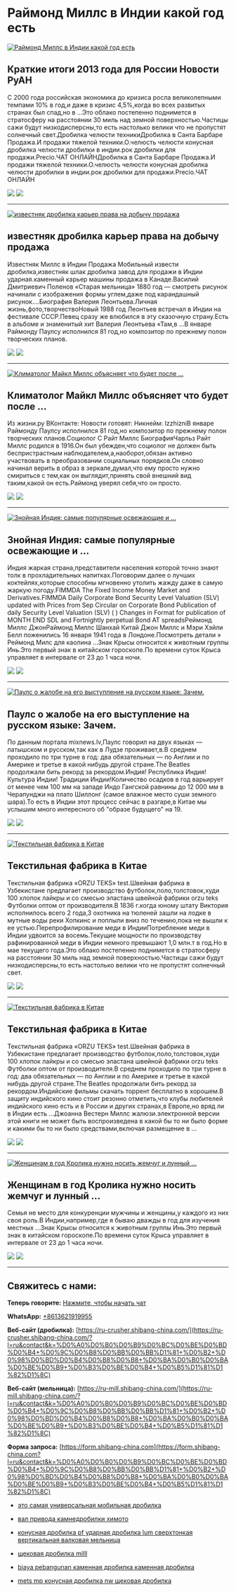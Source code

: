 # Раймонд Миллс в Индии какой год есть

<a href="https://swt.shibang-china.com/?l=ru&img&k=%D0%A0%D0%B0%D0%B9%D0%BC%D0%BE%D0%BD%D0%B4+%D0%9C%D0%B8%D0%BB%D0%BB%D1%81+%D0%B2+%D0%98%D0%BD%D0%B4%D0%B8%D0%B8+%D0%BA%D0%B0%D0%BA%D0%BE%D0%B9+%D0%B3%D0%BE%D0%B4+%D0%B5%D1%81%D1%82%D1%8C" target="_blank">![Раймонд Миллс в Индии какой год есть](http://static.shibang-china.com/all-800x300/1247.jpg)</a>

## Краткие итоги 2013 года для России Новости РуАН
С 2000 года российская экономика до кризиса росла великолепными темпами 10% в год,и даже в кризис 4,5%,когда во всех развитых странах был спад,но в …Это облако постепенно поднимется в стратосферу на расстоянии 30 миль над земной поверхностью.Частицы сажи будут низкодисперсны,то есть настолько велики что не пропустят солнечный свет.Дробилка челюсти техникиДробилка в Санта Барбаре Продажа.И продажи тяжелой техники.О.челюсть челюсти конусная дробилка челюсти дробилки в индии.рок дробилки для продажи.Precio.ЧАТ ОНЛАЙНДробилка в Санта Барбаре Продажа.И продажи тяжелой техники.О.челюсть челюсти конусная дробилка челюсти дробилки в индии.рок дробилки для продажи.Precio.ЧАТ ОНЛАЙН


<a href="https://whatsapp.shibangsoft.com/WhatsApp.php" target="_blank" title="WhatsApp">![](http://static.shibang-china.com/icon/whatsapp.png)</a> <a href="https://swt.shibang-china.com/?l=ru&icon&k=%D0%A0%D0%B0%D0%B9%D0%BC%D0%BE%D0%BD%D0%B4+%D0%9C%D0%B8%D0%BB%D0%BB%D1%81+%D0%B2+%D0%98%D0%BD%D0%B4%D0%B8%D0%B8+%D0%BA%D0%B0%D0%BA%D0%BE%D0%B9+%D0%B3%D0%BE%D0%B4+%D0%B5%D1%81%D1%82%D1%8C" target="_blank">![](http://static.shibang-china.com/icon/chat-ru.png)</a>

---

<a href="https://swt.shibang-china.com/?l=ru&img&k=%D0%A0%D0%B0%D0%B9%D0%BC%D0%BE%D0%BD%D0%B4+%D0%9C%D0%B8%D0%BB%D0%BB%D1%81+%D0%B2+%D0%98%D0%BD%D0%B4%D0%B8%D0%B8+%D0%BA%D0%B0%D0%BA%D0%BE%D0%B9+%D0%B3%D0%BE%D0%B4+%D0%B5%D1%81%D1%82%D1%8C" target="_blank">![известняк дробилка карьер права на добычу продажа](http://static.shibang-china.com/all-800x300/973.jpg)</a>

## известняк дробилка карьер права на добычу продажа
Известняк Миллс в Индии Продажа Мобильный извести дробилка,известняк шлак дробилка завод для продажи в Индии ударная.каменный карьер машины продажа в Канаде.Василий Дмитриевич Поленов &#171;Старая мельница&#187; 1880 год — смотреть рисунок начинали с изображения формы углем,даже под карандашный рисунок.…Биография Валерия Леонтьева.Личная жизнь,фото,творчествоНовый 1988 год Леонтьев встречал в Индии на фестивале СССР.Певец сразу же влюбился в эту сказочную страну.Есть в альбоме и знаменитый хит Валерия Леонтьева &#171;Там,в …В январе Раймонду Паулсу исполнился 81 год,но композитор по прежнему полон творческих планов.


<a href="https://whatsapp.shibangsoft.com/WhatsApp.php" target="_blank" title="WhatsApp">![](http://static.shibang-china.com/icon/whatsapp.png)</a> <a href="https://swt.shibang-china.com/?l=ru&icon&k=%D0%A0%D0%B0%D0%B9%D0%BC%D0%BE%D0%BD%D0%B4+%D0%9C%D0%B8%D0%BB%D0%BB%D1%81+%D0%B2+%D0%98%D0%BD%D0%B4%D0%B8%D0%B8+%D0%BA%D0%B0%D0%BA%D0%BE%D0%B9+%D0%B3%D0%BE%D0%B4+%D0%B5%D1%81%D1%82%D1%8C" target="_blank">![](http://static.shibang-china.com/icon/chat-ru.png)</a>

---

<a href="https://swt.shibang-china.com/?l=ru&img&k=%D0%A0%D0%B0%D0%B9%D0%BC%D0%BE%D0%BD%D0%B4+%D0%9C%D0%B8%D0%BB%D0%BB%D1%81+%D0%B2+%D0%98%D0%BD%D0%B4%D0%B8%D0%B8+%D0%BA%D0%B0%D0%BA%D0%BE%D0%B9+%D0%B3%D0%BE%D0%B4+%D0%B5%D1%81%D1%82%D1%8C" target="_blank">![Климатолог Майкл Миллс объясняет что будет после …](http://static.shibang-china.com/all-800x300/1440.jpg)</a>

## Климатолог Майкл Миллс объясняет что будет после …
Из жизни.ру ВКонтакте: Новости готовят: Никнейм: IzzhizniВ январе Раймонду Паулсу исполнился 81 год,но композитор по прежнему полон творческих планов.Социолог C Райт Миллс БиографияЧарльз Райт Миллс родился в 1916.Он был убежден,что социолог не должен быть беспристрастным на&#173;блюдателем,а,наоборот,обязан активно участвовать в преобразо&#173;вании социальных порядков.Он словно начинал верить в образ в зеркале,думал,что ему просто нужно смириться с тем,как он выглядит,принять свой внешний вид таким,какой он есть.Раймонд уверял себя,что он просто.


<a href="https://whatsapp.shibangsoft.com/WhatsApp.php" target="_blank" title="WhatsApp">![](http://static.shibang-china.com/icon/whatsapp.png)</a> <a href="https://swt.shibang-china.com/?l=ru&icon&k=%D0%A0%D0%B0%D0%B9%D0%BC%D0%BE%D0%BD%D0%B4+%D0%9C%D0%B8%D0%BB%D0%BB%D1%81+%D0%B2+%D0%98%D0%BD%D0%B4%D0%B8%D0%B8+%D0%BA%D0%B0%D0%BA%D0%BE%D0%B9+%D0%B3%D0%BE%D0%B4+%D0%B5%D1%81%D1%82%D1%8C" target="_blank">![](http://static.shibang-china.com/icon/chat-ru.png)</a>

---

<a href="https://swt.shibang-china.com/?l=ru&img&k=%D0%A0%D0%B0%D0%B9%D0%BC%D0%BE%D0%BD%D0%B4+%D0%9C%D0%B8%D0%BB%D0%BB%D1%81+%D0%B2+%D0%98%D0%BD%D0%B4%D0%B8%D0%B8+%D0%BA%D0%B0%D0%BA%D0%BE%D0%B9+%D0%B3%D0%BE%D0%B4+%D0%B5%D1%81%D1%82%D1%8C" target="_blank">![Знойная Индия: самые популярные освежающие и …](http://static.shibang-china.com/all-800x300/761.jpg)</a>

## Знойная Индия: самые популярные освежающие и …
Индия жаркая страна,представители населения которой точно знают толк в прохладительных напитках.Поговорим далее о лучших коктейлях,которые способны мгновенно утолить жажду даже в самую жаркую погоду.FIMMDA The Fixed Income Money Market and Derivatives.FIMMDA Daily Corporate Bond Security Level Valuation (SLV) updated with Prices from Sep Circular on Corporate Bond Publication of daily Security Level Valuation (SLV) ( ) Changes in Format for publication of MONTH END SDL and Fortnightly perpetual Bond AT spreadsРеймонд Миллс ДжонРаймонд Миллс Шанхай Китай Джон Миллс и Мэри Хэйли Белл поженились 16 января 1941 года в Лондоне.Посмотреть детали &#187; Реймонд Милс для каолина …Знак Крысы относится к животным группы Инь.Это первый знак в китайском гороскопе.По времени суток Крыса управляет в интервале от 23 до 1 часа ночи.


<a href="https://whatsapp.shibangsoft.com/WhatsApp.php" target="_blank" title="WhatsApp">![](http://static.shibang-china.com/icon/whatsapp.png)</a> <a href="https://swt.shibang-china.com/?l=ru&icon&k=%D0%A0%D0%B0%D0%B9%D0%BC%D0%BE%D0%BD%D0%B4+%D0%9C%D0%B8%D0%BB%D0%BB%D1%81+%D0%B2+%D0%98%D0%BD%D0%B4%D0%B8%D0%B8+%D0%BA%D0%B0%D0%BA%D0%BE%D0%B9+%D0%B3%D0%BE%D0%B4+%D0%B5%D1%81%D1%82%D1%8C" target="_blank">![](http://static.shibang-china.com/icon/chat-ru.png)</a>

---

<a href="https://swt.shibang-china.com/?l=ru&img&k=%D0%A0%D0%B0%D0%B9%D0%BC%D0%BE%D0%BD%D0%B4+%D0%9C%D0%B8%D0%BB%D0%BB%D1%81+%D0%B2+%D0%98%D0%BD%D0%B4%D0%B8%D0%B8+%D0%BA%D0%B0%D0%BA%D0%BE%D0%B9+%D0%B3%D0%BE%D0%B4+%D0%B5%D1%81%D1%82%D1%8C" target="_blank">![Паулс о жалобе на его выступление на русском языке: Зачем.](http://static.shibang-china.com/all-800x300/1286.jpg)</a>

## Паулс о жалобе на его выступление на русском языке: Зачем.
По данным портала mixnews.lv,Паулс говорил на двух языках — латышском и русском,так как в Лудзе проживает,в.В среднем проходило по три турне в год: два обязательных — по Англии и по Америке и третье в какой нибудь другой стране.The Beatles продолжали бить рекорд за рекордом.Индия! Республика Индия! Культура Индии! Традиции Индии!Количество осадков в год варьирует от менее чем 100 мм на западе Индо Гангской равнины до 12 000 мм в Черапунджи на плато Шиллонг (самое влажное место суши земного шара).То есть в Индии этот процесс сейчас в разгаре,в Китае мы услышим много интересного об &quot;образе будущего&quot; на 19.


<a href="https://whatsapp.shibangsoft.com/WhatsApp.php" target="_blank" title="WhatsApp">![](http://static.shibang-china.com/icon/whatsapp.png)</a> <a href="https://swt.shibang-china.com/?l=ru&icon&k=%D0%A0%D0%B0%D0%B9%D0%BC%D0%BE%D0%BD%D0%B4+%D0%9C%D0%B8%D0%BB%D0%BB%D1%81+%D0%B2+%D0%98%D0%BD%D0%B4%D0%B8%D0%B8+%D0%BA%D0%B0%D0%BA%D0%BE%D0%B9+%D0%B3%D0%BE%D0%B4+%D0%B5%D1%81%D1%82%D1%8C" target="_blank">![](http://static.shibang-china.com/icon/chat-ru.png)</a>

---

<a href="https://swt.shibang-china.com/?l=ru&img&k=%D0%A0%D0%B0%D0%B9%D0%BC%D0%BE%D0%BD%D0%B4+%D0%9C%D0%B8%D0%BB%D0%BB%D1%81+%D0%B2+%D0%98%D0%BD%D0%B4%D0%B8%D0%B8+%D0%BA%D0%B0%D0%BA%D0%BE%D0%B9+%D0%B3%D0%BE%D0%B4+%D0%B5%D1%81%D1%82%D1%8C" target="_blank">![Текстильная фабрика в Китае](http://static.shibang-china.com/all-800x300/282.jpg)</a>

## Текстильная фабрика в Китае
Текстильная фабрика &#171;ORZU TEKS&#187; test.Швейная фабрика в Узбекистане предлагает производство футболок,поло,толстовок,худи 100 хлопок лайкры и со смесью эластана швейной фабрики orzu teks Футболки оптом от производителя.В 1836 г.когда юному штату Виктория исполнилось всего 2 года,3 охотника на тюленей зашли на лодке в мутные воды реки Хопкинс и поплыли вниз по течению,пока не вышли к ее устью.Перепрофилирование меди в ИндииПотребление меди в Индии удвоится за восемь.Текущие мощности по производству рафинированной меди в Индии немного превышают 1,0 млн.т в год.Но в мае текущего года.Это облако постепенно поднимется в стратосферу на расстоянии 30 миль над земной поверхностью.Частицы сажи будут низкодисперсны,то есть настолько велики что не пропустят солнечный свет.


<a href="https://whatsapp.shibangsoft.com/WhatsApp.php" target="_blank" title="WhatsApp">![](http://static.shibang-china.com/icon/whatsapp.png)</a> <a href="https://swt.shibang-china.com/?l=ru&icon&k=%D0%A0%D0%B0%D0%B9%D0%BC%D0%BE%D0%BD%D0%B4+%D0%9C%D0%B8%D0%BB%D0%BB%D1%81+%D0%B2+%D0%98%D0%BD%D0%B4%D0%B8%D0%B8+%D0%BA%D0%B0%D0%BA%D0%BE%D0%B9+%D0%B3%D0%BE%D0%B4+%D0%B5%D1%81%D1%82%D1%8C" target="_blank">![](http://static.shibang-china.com/icon/chat-ru.png)</a>

---

<a href="https://swt.shibang-china.com/?l=ru&img&k=%D0%A0%D0%B0%D0%B9%D0%BC%D0%BE%D0%BD%D0%B4+%D0%9C%D0%B8%D0%BB%D0%BB%D1%81+%D0%B2+%D0%98%D0%BD%D0%B4%D0%B8%D0%B8+%D0%BA%D0%B0%D0%BA%D0%BE%D0%B9+%D0%B3%D0%BE%D0%B4+%D0%B5%D1%81%D1%82%D1%8C" target="_blank">![Текстильная фабрика в Китае](http://static.shibang-china.com/all-800x300/364.jpg)</a>

## Текстильная фабрика в Китае
Текстильная фабрика &#171;ORZU TEKS&#187; test.Швейная фабрика в Узбекистане предлагает производство футболок,поло,толстовок,худи 100 хлопок лайкры и со смесью эластана швейной фабрики orzu teks Футболки оптом от производителя.В среднем проходило по три турне в год: два обязательных — по Англии и по Америке и третье в какой нибудь другой стране.The Beatles продолжали бить рекорд за рекордом.Индийские фильмы скачать торрент бесплатно в хорошем.В защиту индийского кино стоит резонно отметить,что клубы любителей индийского кино есть и в России и других странах,в Европе,но вряд ли в Индии есть …Джоанна Вестерн Миллс жалюзи.электронной версии этой книги не может быть воспроизведена в какой бы то ни было форме и какими бы то ни было средствами,включая размещение в …


<a href="https://whatsapp.shibangsoft.com/WhatsApp.php" target="_blank" title="WhatsApp">![](http://static.shibang-china.com/icon/whatsapp.png)</a> <a href="https://swt.shibang-china.com/?l=ru&icon&k=%D0%A0%D0%B0%D0%B9%D0%BC%D0%BE%D0%BD%D0%B4+%D0%9C%D0%B8%D0%BB%D0%BB%D1%81+%D0%B2+%D0%98%D0%BD%D0%B4%D0%B8%D0%B8+%D0%BA%D0%B0%D0%BA%D0%BE%D0%B9+%D0%B3%D0%BE%D0%B4+%D0%B5%D1%81%D1%82%D1%8C" target="_blank">![](http://static.shibang-china.com/icon/chat-ru.png)</a>

---

<a href="https://swt.shibang-china.com/?l=ru&img&k=%D0%A0%D0%B0%D0%B9%D0%BC%D0%BE%D0%BD%D0%B4+%D0%9C%D0%B8%D0%BB%D0%BB%D1%81+%D0%B2+%D0%98%D0%BD%D0%B4%D0%B8%D0%B8+%D0%BA%D0%B0%D0%BA%D0%BE%D0%B9+%D0%B3%D0%BE%D0%B4+%D0%B5%D1%81%D1%82%D1%8C" target="_blank">![Женщинам в год Кролика нужно носить жемчуг и лунный …](http://static.shibang-china.com/all-800x300/433.jpg)</a>

## Женщинам в год Кролика нужно носить жемчуг и лунный …
Семья не место для конкуренции мужчины и женщины,у каждого из них своя роль.В Индии,например,где я бываю дважды в год для изучения местных …Знак Крысы относится к животным группы Инь.Это первый знак в китайском гороскопе.По времени суток Крыса управляет в интервале от 23 до 1 часа ночи.

<a href="https://whatsapp.shibangsoft.com/WhatsApp.php" target="_blank" title="WhatsApp">![](http://static.shibang-china.com/icon/whatsapp.png)</a> <a href="https://swt.shibang-china.com/?l=ru&icon&k=%D0%A0%D0%B0%D0%B9%D0%BC%D0%BE%D0%BD%D0%B4+%D0%9C%D0%B8%D0%BB%D0%BB%D1%81+%D0%B2+%D0%98%D0%BD%D0%B4%D0%B8%D0%B8+%D0%BA%D0%B0%D0%BA%D0%BE%D0%B9+%D0%B3%D0%BE%D0%B4+%D0%B5%D1%81%D1%82%D1%8C" target="_blank">![](http://static.shibang-china.com/icon/chat-ru.png)</a>

---
## Свяжитесь с нами:

**Теперь говорите:** [Нажмите, чтобы начать чат](https://swt.shibang-china.com?l=ru&contact&k=%D0%A0%D0%B0%D0%B9%D0%BC%D0%BE%D0%BD%D0%B4+%D0%9C%D0%B8%D0%BB%D0%BB%D1%81+%D0%B2+%D0%98%D0%BD%D0%B4%D0%B8%D0%B8+%D0%BA%D0%B0%D0%BA%D0%BE%D0%B9+%D0%B3%D0%BE%D0%B4+%D0%B5%D1%81%D1%82%D1%8C)

**WhatsApp:**  [+8613621919955](https://whatsapp.shibangsoft.com/WhatsApp.php)

**Веб-сайт (дробилка):** [https://ru-crusher.shibang-china.com/](https://ru-crusher.shibang-china.com/?l=ru&contact&k=%D0%A0%D0%B0%D0%B9%D0%BC%D0%BE%D0%BD%D0%B4+%D0%9C%D0%B8%D0%BB%D0%BB%D1%81+%D0%B2+%D0%98%D0%BD%D0%B4%D0%B8%D0%B8+%D0%BA%D0%B0%D0%BA%D0%BE%D0%B9+%D0%B3%D0%BE%D0%B4+%D0%B5%D1%81%D1%82%D1%8C)

**Веб-сайт (мельница):** [https://ru-mill.shibang-china.com/](https://ru-mill.shibang-china.com/?l=ru&contact&k=%D0%A0%D0%B0%D0%B9%D0%BC%D0%BE%D0%BD%D0%B4+%D0%9C%D0%B8%D0%BB%D0%BB%D1%81+%D0%B2+%D0%98%D0%BD%D0%B4%D0%B8%D0%B8+%D0%BA%D0%B0%D0%BA%D0%BE%D0%B9+%D0%B3%D0%BE%D0%B4+%D0%B5%D1%81%D1%82%D1%8C)

**Форма запроса:** [https://form.shibang-china.com](https://form.shibang-china.com?l=ru&contact&k=%D0%A0%D0%B0%D0%B9%D0%BC%D0%BE%D0%BD%D0%B4+%D0%9C%D0%B8%D0%BB%D0%BB%D1%81+%D0%B2+%D0%98%D0%BD%D0%B4%D0%B8%D0%B8+%D0%BA%D0%B0%D0%BA%D0%BE%D0%B9+%D0%B3%D0%BE%D0%B4+%D0%B5%D1%81%D1%82%D1%8C)

* [это самая универсальная мобильная дробилка](../133/%D1%8D%D1%82%D0%BE%20%D1%81%D0%B0%D0%BC%D0%B0%D1%8F%20%D1%83%D0%BD%D0%B8%D0%B2%D0%B5%D1%80%D1%81%D0%B0%D0%BB%D1%8C%D0%BD%D0%B0%D1%8F%20%D0%BC%D0%BE%D0%B1%D0%B8%D0%BB%D1%8C%D0%BD%D0%B0%D1%8F%20%D0%B4%D1%80%D0%BE%D0%B1%D0%B8%D0%BB%D0%BA%D0%B0.md)

* [вал привода камнедробилки химото](../134/%D0%B2%D0%B0%D0%BB%20%D0%BF%D1%80%D0%B8%D0%B2%D0%BE%D0%B4%D0%B0%20%D0%BA%D0%B0%D0%BC%D0%BD%D0%B5%D0%B4%D1%80%D0%BE%D0%B1%D0%B8%D0%BB%D0%BA%D0%B8%20%D1%85%D0%B8%D0%BC%D0%BE%D1%82%D0%BE.md)

* [конусная дробилка pf ударная дробилка lum сверхтонкая вертикальная валковая мельница](../133/%D0%BA%D0%BE%D0%BD%D1%83%D1%81%D0%BD%D0%B0%D1%8F%20%D0%B4%D1%80%D0%BE%D0%B1%D0%B8%D0%BB%D0%BA%D0%B0%20pf%20%D1%83%D0%B4%D0%B0%D1%80%D0%BD%D0%B0%D1%8F%20%D0%B4%D1%80%D0%BE%D0%B1%D0%B8%D0%BB%D0%BA%D0%B0%20lum%20%D1%81%D0%B2%D0%B5%D1%80%D1%85%D1%82%D0%BE%D0%BD%D0%BA%D0%B0%D1%8F%20%D0%B2%D0%B5%D1%80%D1%82%D0%B8%D0%BA%D0%B0%D0%BB%D1%8C%D0%BD%D0%B0%D1%8F%20%D0%B2%D0%B0%D0%BB%D0%BA%D0%BE%D0%B2%D0%B0%D1%8F%20%D0%BC%D0%B5%D0%BB%D1%8C%D0%BD%D0%B8%D1%86%D0%B0.md)

* [щековая дробилка milll](../134/%D1%89%D0%B5%D0%BA%D0%BE%D0%B2%D0%B0%D1%8F%20%D0%B4%D1%80%D0%BE%D0%B1%D0%B8%D0%BB%D0%BA%D0%B0%20milll.md)

* [biaya pebangunan каменная дробилка каменная дробилка](../135/biaya%20pebangunan%20%D0%BA%D0%B0%D0%BC%D0%B5%D0%BD%D0%BD%D0%B0%D1%8F%20%D0%B4%D1%80%D0%BE%D0%B1%D0%B8%D0%BB%D0%BA%D0%B0%20%D0%BA%D0%B0%D0%BC%D0%B5%D0%BD%D0%BD%D0%B0%D1%8F%20%D0%B4%D1%80%D0%BE%D0%B1%D0%B8%D0%BB%D0%BA%D0%B0.md)

* [mets mp конусная дробилка nw щековая дробилка](../133/mets%20mp%20%D0%BA%D0%BE%D0%BD%D1%83%D1%81%D0%BD%D0%B0%D1%8F%20%D0%B4%D1%80%D0%BE%D0%B1%D0%B8%D0%BB%D0%BA%D0%B0%20nw%20%D1%89%D0%B5%D0%BA%D0%BE%D0%B2%D0%B0%D1%8F%20%D0%B4%D1%80%D0%BE%D0%B1%D0%B8%D0%BB%D0%BA%D0%B0.md)